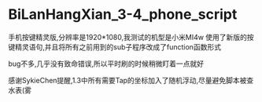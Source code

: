 # BiLanHangXian_3-4_phone_script
手机按键精灵版,分辨率是1920*1080,我测试的机型是小米MI4w
使用了新版的按键精灵语句,并且将所有之前用到的sub子程序改成了function函数形式

bug不多,几乎没有致命错误,所以平时刷的时候稍微盯着一点就好

感谢SykieChen提醒,1.3中所有需要Tap的坐标加入了随机浮动,尽量避免脚本被查水表(雾
